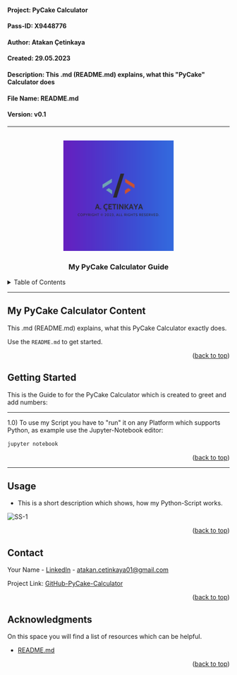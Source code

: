 #### Project: PyCake Calculator

#### Pass-ID: X9448776

#### Author: Atakan Çetinkaya

#### Created: 29.05.2023

#### Description: This .md (README.md) explains, what this "PyCake" Calculator does

#### File Name: README.md

#### Version: v0.1

---

<!-- PROJECT SHIELDS -->

<a name="readme-top"></a>

<!-- PROJECT LOGO -->
<br />
<div align="center">
  <a href="https://github.com/atakancetinkaya/github-how-to/blob/main/logo_by_a-cetinkaya.png">
    <img src="https://github.com/atakancetinkaya/github-how-to/blob/main/logo_by_a-cetinkaya.png" alt="Logo" width="250" height="250">
  </a>

  <h3 align="center">My PyCake Calculator Guide</h3>
</div>

<!-- TABLE OF CONTENTS -->
<details>
  <summary>Table of Contents</summary>
  <ol>
    <li>
      <a href="#about-the-project">My PyCake Calculator Content</a>
      <ul>
      </ul>
    </li>
    <li>
      <a href="#getting-started">Getting Started</a>
      <ul>
      </ul>
    </li>
    <li><a href="#usage">Usage</a></li>
    <li><a href="#contact">Contact</a></li>
    <li><a href="#acknowledgments">Acknowledgments</a></li>
  </ol>
</details>

<!-- ABOUT THE PROJECT -->

---

## My PyCake Calculator Content

This .md (README.md) explains, what this PyCake Calculator exactly does.

Use the `README.md` to get started.

<p align="right">(<a href="#readme-top">back to top</a>)</p>

<!-- GETTING STARTED -->

## Getting Started

This is the Guide to for the PyCake Calculator which is created to greet and add numbers:

---

1.0) To use my Script you have to "run" it on any Platform which supports Python, as example use the Jupyter-Notebook editor:

```sh
jupyter notebook
```

<p align="right">(<a href="#readme-top">back to top</a>)</p>

---

<!-- USAGE EXAMPLES -->

## Usage

- This is a short description which shows, how my Python-Script works.

<img src="https://github.com/atakancetinkaya/blob/main/pycake_screenshots/pycake_calculator_demo.png" alt="SS-1">

<p align="right">(<a href="#readme-top">back to top</a>)</p>

<!-- CONTACT -->

## Contact

Your Name - [LinkedIn](https://www.linkedin.com/in/atakan-%C3%A7etinkaya-28a34b226/) - atakan.cetinkaya01@gmail.com

Project Link: [GitHub-PyCake-Calculator](https://github.com/atakancetinkaya/simple-pycake-calculator)

<p align="right">(<a href="#readme-top">back to top</a>)</p>

<!-- ACKNOWLEDGMENTS -->

## Acknowledgments

On this space you will find a list of resources which can be helpful.

- [README.md](https://docs.github.com/en/repositories/managing-your-repositorys-settings-and-features/customizing-your-repository/about-readmes)

<p align="right">(<a href="#readme-top">back to top</a>)</p>
